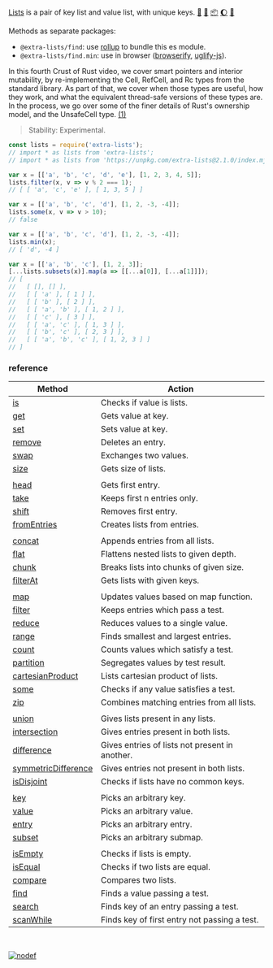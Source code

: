 [Lists] is a pair of key list and value list, with unique keys. [:running:] [:vhs:] [:package:] [:moon:] [:ledger:]

Methods as separate packages:
- `@extra-lists/find`: use [rollup] to bundle this es module.
- `@extra-lists/find.min`: use in browser ([browserify], [uglify-js]).

In this fourth Crust of Rust video, we cover smart pointers and interior
mutability, by re-implementing the Cell, RefCell, and Rc types from the
standard library. As part of that, we cover when those types are useful,
how they work, and what the equivalent thread-safe versions of these types
are. In the process, we go over some of the finer details of Rust's
ownership model, and the UnsafeCell type. [(1)]

> Stability: Experimental.

```javascript
const lists = require('extra-lists');
// import * as lists from 'extra-lists';
// import * as lists from 'https://unpkg.com/extra-lists@2.1.0/index.mjs'; (deno)

var x = [['a', 'b', 'c', 'd', 'e'], [1, 2, 3, 4, 5]];
lists.filter(x, v => v % 2 === 1);
// [ [ 'a', 'c', 'e' ], [ 1, 3, 5 ] ]

var x = [['a', 'b', 'c', 'd'], [1, 2, -3, -4]];
lists.some(x, v => v > 10);
// false

var x = [['a', 'b', 'c', 'd'], [1, 2, -3, -4]];
lists.min(x);
// [ 'd', -4 ]

var x = [['a', 'b', 'c'], [1, 2, 3]];
[...lists.subsets(x)].map(a => [[...a[0]], [...a[1]]]);
// [
//   [ [], [] ],
//   [ [ 'a' ], [ 1 ] ],
//   [ [ 'b' ], [ 2 ] ],
//   [ [ 'a', 'b' ], [ 1, 2 ] ],
//   [ [ 'c' ], [ 3 ] ],
//   [ [ 'a', 'c' ], [ 1, 3 ] ],
//   [ [ 'b', 'c' ], [ 2, 3 ] ],
//   [ [ 'a', 'b', 'c' ], [ 1, 2, 3 ] ]
// ]
```

### reference

| Method                | Action
|-----------------------|-------
| [is]                  | Checks if value is lists.
| [get]                 | Gets value at key.
| [set]                 | Sets value at key.
| [remove]              | Deletes an entry.
| [swap]                | Exchanges two values.
| [size]                | Gets size of lists.
|                       | 
| [head]                | Gets first entry.
| [take]                | Keeps first n entries only.
| [shift]               | Removes first entry.
| [fromEntries]         | Creates lists from entries.
|                       | 
| [concat]              | Appends entries from all lists.
| [flat]                | Flattens nested lists to given depth.
| [chunk]               | Breaks lists into chunks of given size.
| [filterAt]            | Gets lists with given keys.
|                       | 
| [map]                 | Updates values based on map function.
| [filter]              | Keeps entries which pass a test.
| [reduce]              | Reduces values to a single value.
| [range]               | Finds smallest and largest entries.
| [count]               | Counts values which satisfy a test.
| [partition]           | Segregates values by test result.
| [cartesianProduct]    | Lists cartesian product of lists.
| [some]                | Checks if any value satisfies a test.
| [zip]                 | Combines matching entries from all lists.
|                       | 
| [union]               | Gives lists present in any lists.
| [intersection]        | Gives entries present in both lists.
| [difference]          | Gives entries of lists not present in another.
| [symmetricDifference] | Gives entries not present in both lists.
| [isDisjoint]          | Checks if lists have no common keys.
|                       | 
| [key]                 | Picks an arbitrary key.
| [value]               | Picks an arbitrary value.
| [entry]               | Picks an arbitrary entry.
| [subset]              | Picks an arbitrary submap.
|                       | 
| [isEmpty]             | Checks if lists is empty.
| [isEqual]             | Checks if two lists are equal.
| [compare]             | Compares two lists.
| [find]                | Finds a value passing a test.
| [search]              | Finds key of an entry passing a test.
| [scanWhile]           | Finds key of first entry not passing a test.

<br>

[![nodef](https://merferry.glitch.me/card/extra-lists.svg)](https://nodef.github.io)

[(1)]: https://www.youtube.com/watch?v=8O0Nt9qY_vo
[Lists]: https://www.npmjs.com/package/@extra-lists/is
[browserify]: https://www.npmjs.com/package/browserify
[rollup]: https://www.npmjs.com/package/rollup
[uglify-js]: https://www.npmjs.com/package/uglify-js
[is]: https://github.com/nodef/extra-lists/wiki/is
[get]: https://github.com/nodef/extra-lists/wiki/get
[set]: https://github.com/nodef/extra-lists/wiki/set
[remove]: https://github.com/nodef/extra-lists/wiki/remove
[swap]: https://github.com/nodef/extra-lists/wiki/swap
[size]: https://github.com/nodef/extra-lists/wiki/size
[head]: https://github.com/nodef/extra-lists/wiki/head
[take]: https://github.com/nodef/extra-lists/wiki/take
[shift]: https://github.com/nodef/extra-lists/wiki/shift
[fromLists]: https://github.com/nodef/extra-lists/wiki/fromLists
[concat]: https://github.com/nodef/extra-lists/wiki/concat
[flat]: https://github.com/nodef/extra-lists/wiki/flat
[chunk]: https://github.com/nodef/extra-lists/wiki/chunk
[filterAt]: https://github.com/nodef/extra-lists/wiki/filterAt
[map]: https://github.com/nodef/extra-lists/wiki/map
[filter]: https://github.com/nodef/extra-lists/wiki/filter
[reduce]: https://github.com/nodef/extra-lists/wiki/reduce
[range]: https://github.com/nodef/extra-lists/wiki/range
[count]: https://github.com/nodef/extra-lists/wiki/count
[partition]: https://github.com/nodef/extra-lists/wiki/partition
[cartesianProduct]: https://github.com/nodef/extra-lists/wiki/cartesianProduct
[some]: https://github.com/nodef/extra-lists/wiki/some
[zip]: https://github.com/nodef/extra-lists/wiki/zip
[union]: https://github.com/nodef/extra-lists/wiki/union
[intersection]: https://github.com/nodef/extra-lists/wiki/intersection
[difference]: https://github.com/nodef/extra-lists/wiki/difference
[symmetricDifference]: https://github.com/nodef/extra-lists/wiki/symmetricDifference
[isDisjoint]: https://github.com/nodef/extra-lists/wiki/isDisjoint
[key]: https://github.com/nodef/extra-lists/wiki/key
[value]: https://github.com/nodef/extra-lists/wiki/value
[entry]: https://github.com/nodef/extra-lists/wiki/entry
[subset]: https://github.com/nodef/extra-lists/wiki/subset
[isEmpty]: https://github.com/nodef/extra-lists/wiki/isEmpty
[isEqual]: https://github.com/nodef/extra-lists/wiki/isEqual
[compare]: https://github.com/nodef/extra-lists/wiki/compare
[find]: https://github.com/nodef/extra-lists/wiki/find
[search]: https://github.com/nodef/extra-lists/wiki/search
[scanWhile]: https://github.com/nodef/extra-lists/wiki/scanWhile
[:running:]: https://npm.runkit.com/extra-lists
[:package:]: https://www.npmjs.com/package/extra-lists
[:moon:]: https://www.npmjs.com/package/extra-lists.min
[:ledger:]: https://unpkg.com/extra-lists/
[fromEntries]: https://github.com/nodef/extra-lists/wiki/fromEntries
[:vhs:]: https://asciinema.org/a/341134
